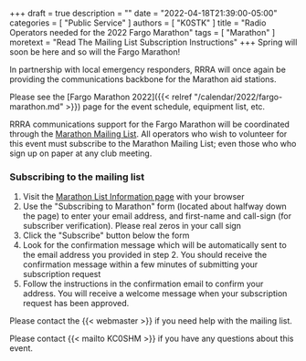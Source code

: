 +++
draft = true
description = ""
date = "2022-04-18T21:39:00-05:00"
categories = [ "Public Service" ]
authors = [ "K0STK" ]
title = "Radio Operators needed for the 2022 Fargo Marathon"
tags = [ "Marathon" ]
moretext = "Read The Mailing List Subscription Instructions"
+++
Spring will soon be here and so will the Fargo Marathon!

In partnership with local emergency responders, RRRA will once again be
providing the communications backbone for the Marathon aid stations.

Please see the
[Fargo Marathon 2022]({{< relref "/calendar/2022/fargo-marathon.md" >}})
page for the event schedule, equipment list, etc.

RRRA communications support for the Fargo Marathon will be coordinated
through the
[Marathon Mailing List](https://lists.rrra.org/mailman/listinfo/marathon).
All operators who wish to volunteer for this event must subscribe to the
Marathon Mailing List; even those who who sign up on paper at any
club meeting.

<!--more-->
### Subscribing to the mailing list

1. Visit the
[Marathon List Information page](https://lists.rrra.org/mailman/listinfo/marathon)
 with your
browser
1. Use the "Subscribing to Marathon" form (located about halfway down
the page) to enter your email address, and first-name and call-sign
(for subscriber verification). Please real zeros in your call sign
1. Click the "Subscribe" button below the form
1. Look for the confirmation message which will be automatically sent
to the email address you provided in step 2. You should receive the
confirmation message within a few minutes of submitting your
subscription request
1. Follow the instructions in the confirmation email to confirm your
address. You will receive a welcome message when your subscription
request has been approved.

Please contact the {{< webmaster >}} if you need help with the mailing
list.

Please contact {{< mailto KC0SHM >}} if you have any questions about this
event.
